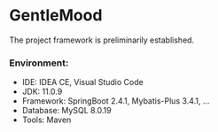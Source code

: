 # GentleMood
The project framework is preliminarily established.

### Environment:

- IDE: IDEA CE, Visual Studio Code
- JDK: 11.0.9
- Framework: SpringBoot 2.4.1, Mybatis-Plus 3.4.1, ...  
- Database: MySQL 8.0.19
- Tools: Maven 
